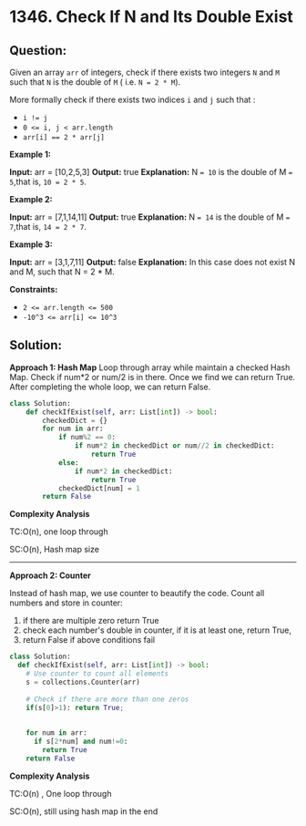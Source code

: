 
# 1346. Check If N and Its Double Exist

  

  

## Question:


Given an array  `arr`  of integers, check if there exists two integers  `N`  and  `M`  such that  `N`  is the double of  `M`  ( i.e.  `N = 2 * M`).

More formally check if there exists two indices  `i`  and  `j`  such that :

-   `i != j`
-   `0 <= i, j < arr.length`
-   `arr[i] == 2 * arr[j]`

**Example 1:**

**Input:** arr = [10,2,5,3]
**Output:** true
**Explanation:** N `= 10` is the double of M `= 5`,that is, `10 = 2 * 5`.

**Example 2:**

**Input:** arr = [7,1,14,11]
**Output:** true
**Explanation:** N `= 14` is the double of M `= 7`,that is, `14 = 2 * 7`.

**Example 3:**

**Input:** arr = [3,1,7,11]
**Output:** false
**Explanation:** In this case does not exist N and M, such that N = 2 * M.

**Constraints:**

-   `2 <= arr.length <= 500`
-   `-10^3 <= arr[i] <= 10^3`
## Solution:

  

**Approach 1: Hash Map**
Loop through array while maintain a checked Hash Map. Check if num*2 or num/2 is in there.
Once we find we can return True.
After completing the whole loop, we can return False.
```python
class Solution:
    def checkIfExist(self, arr: List[int]) -> bool:
        checkedDict = {}
        for num in arr:
            if num%2 == 0:
                if num*2 in checkedDict or num//2 in checkedDict:
                    return True
            else:
                if num*2 in checkedDict:
                    return True
            checkedDict[num] = 1
        return False
```
**Complexity Analysis**

TC:O(n), one loop through
  

SC:O(n), Hash map size 

---

**Approach 2: Counter**

Instead of hash map, we use counter to beautify the code.
Count all numbers and store in counter:
1.  if there are multiple zero return True
2.  check each number's double in counter, if it is at least one, return True,
3.  return False if above conditions fail


```python
class Solution:
  def checkIfExist(self, arr: List[int]) -> bool:
    # Use counter to count all elements
    s = collections.Counter(arr)
    
    # Check if there are more than one zeros
    if(s[0]>1): return True;
    
    
    for num in arr:
      if s[2*num] and num!=0:
        return True
    return False
```
**Complexity Analysis**

TC:O(n) , One loop through
  

SC:O(n), still using hash map in the end